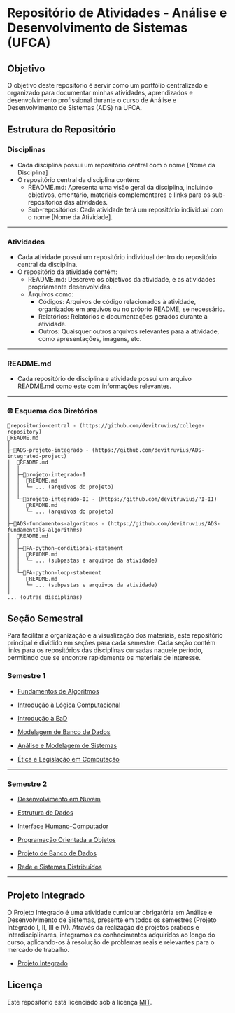 # Repositório de Atividades - Análise e Desenvolvimento de Sistemas (UFCA)

## Objetivo

O objetivo deste repositório é servir como um portfólio centralizado e organizado para documentar minhas atividades, aprendizados e desenvolvimento profissional durante o curso de Análise e Desenvolvimento de Sistemas (ADS) na UFCA.

## Estrutura do Repositório

### Disciplinas
  * Cada disciplina possui um repositório central com o nome [Nome da Disciplina]
  * O repositório central da disciplina contém:
    * README.md: Apresenta uma visão geral da disciplina, incluindo objetivos, ementário, materiais complementares e links para os sub-repositórios das atividades.
    * Sub-repositórios: Cada atividade terá um repositório individual com o nome [Nome da Atividade].
<hr>

### Atividades
  * Cada atividade possui um repositório individual dentro do repositório central da disciplina.
  * O repositório da atividade contém:
    * README.md: Descreve os objetivos da atividade, e as atividades propriamente desenvolvidas.
    * Arquivos como:
        * Códigos: Arquivos de código relacionados à atividade, organizados em arquivos ou no próprio README, se necessário.
        * Relatórios: Relatórios e documentações gerados durante a atividade.
        * Outros: Quaisquer outros arquivos relevantes para a atividade, como apresentações, imagens, etc.
<hr>          

### README.md
  * Cada repositório de disciplina e atividade possui um arquivo README.md como este com informações relevantes.
<hr> 

### 🌐 Esquema dos Diretórios

```
📁repositorio-central - (https://github.com/devitruvius/college-repository)
📄README.md
│
├─📁ADS-projeto-integrado - (https://github.com/devitruvius/ADS-integrated-project)
│  📄README.md
│  │
│  ├─📁projeto-integrado-I
│  │  📄README.md
│  │  └─ ... (arquivos do projeto)
│  │
│  └─📁projeto-integrado-II - (https://github.com/devitruvius/PI-II)
│     📄README.md
│     └─ ... (arquivos do projeto)
│
├─📁ADS-fundamentos-algoritmos - (https://github.com/devitruvius/ADS-fundamentals-algorithms)
│  📄README.md
│  │
│  ├─📁FA-python-conditional-statement
│  │  📄README.md
│  │  └─ ... (subpastas e arquivos da atividade)
│  │
│  └─📁FA-python-loop-statement
│     📄README.md
│     └─ ... (subpastas e arquivos da atividade)
│
... (outras disciplinas)
```

## Seção Semestral
Para facilitar a organização e a visualização dos materiais, este repositório principal é dividido em seções para cada semestre. Cada seção contém links para os repositórios das disciplinas cursadas naquele período, permitindo que se encontre rapidamente os materiais de interesse.
 
### Semestre 1
* [Fundamentos de Algoritmos](https://github.com/devitruvius/ADS-fundamentals-algorithms)
  
* [Introdução à Lógica Computacional](https://github.com/devitruvius/ADS-computational-logic)
  
* [Introdução à EaD](https://github.com/seu-user/seu-repositorio)
  
* [Modelagem de Banco de Dados](https://github.com/seu-user/seu-repositorio)
  
* [Análise e Modelagem de Sistemas](https://github.com/seu-user/seu-repositorio)
  
* [Ética e Legislação em Computação](https://github.com/seu-user/seu-repositorio)

<hr>

### Semestre 2
* [Desenvolvimento em Nuvem](https://github.com/seu-user/seu-repositorio)
  
* [Estrutura de Dados](https://github.com/devitruvius/ADS-data-structures)
  
* [Interface Humano-Computador](https://github.com/seu-user/seu-repositorio)
  
* [Programação Orientada a Objetos](https://github.com/seu-user/seu-repositorio)
  
* [Projeto de Banco de Dados](https://github.com/seu-user/seu-repositorio)
  
* [Rede e Sistemas Distribuídos](https://github.com/seu-user/seu-repositorio)
  
<hr>

## Projeto Integrado
O Projeto Integrado é uma atividade curricular obrigatória em Análise e Desenvolvimento de Sistemas, presente em todos os semestres (Projeto Integrado I, II, III e IV). Através da realização de projetos práticos e interdisciplinares, integramos os conhecimentos adquiridos ao longo do curso, aplicando-os à resolução de problemas reais e relevantes para o mercado de trabalho.

* [Projeto Integrado](https://github.com/devitruvius/ADS-integrated-project)

## Licença

Este repositório está licenciado sob a licença [MIT](https://choosealicense.com/licenses/mit/).

